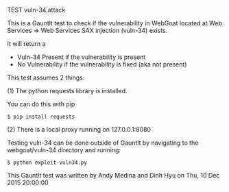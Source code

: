 TEST vuln-34.attack

This is a Gauntlt test to check if the vulnerability in WebGoat located at Web Services => Web Services SAX injection (vuln-34) exists.

It will return a
 - Vuln-34 Present if the vulnerability is present
 - No Vulnerability if the vulnerability is fixed (aka not present)

This test assumes 2 things:

(1) The python requests library is installed.

You can do this with pip
```
$ pip install requests
```

(2) There is a local proxy running on 127.0.0.1:8080

Testing vuln-34 can be done outside of Gauntlt by navigating to the webgoat/vuln-34 directory and running:

```
$ python exploit-vuln34.py
```

This Gauntlt test was written by Andy Medina and Dinh Hyu on Thu, 10 Dec 2015 20:00:00

